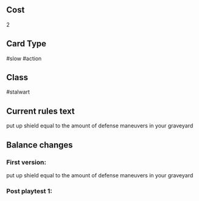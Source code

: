 ## Cost
2
## Card Type
#slow #action 
## Class
#stalwart 
## Current rules text
put up shield equal to the amount of defense maneuvers in your graveyard
## Balance changes
### First version:
put up shield equal to the amount of defense maneuvers in your graveyard
### Post playtest 1:
